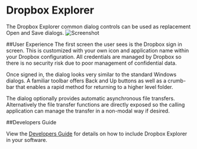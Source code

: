 # Dropbox Explorer
The Dropbox Explorer common dialog controls can be used as replacement Open and Save dialogs.
![Screenshot](https://raw.githubusercontent.com/adylock/DropboxExplorer/master/filelist.png)

##User Experience
The first screen the user sees is the Dropbox sign in screen. This is customized with your own icon and application name within your Dropbox configuration. All credentials are managed by Dropbox so there is no security risk due to poor management of confidential data.

Once signed in, the dialog looks very similar to the standard Windows dialogs. A familiar toolbar offers Back and Up buttons as well as a crumb-bar that enables a rapid method for returning to a higher level folder.

The dialog optionally provides automatic asynchronous file transfers. Alternatively the file transfer functions are directly exposed so the calling application can manage the transfer in a non-modal way if desired.

##Developers Guide

View the [Developers Guide](https://github.com/adylock/DropboxExplorer/wiki/Developers-Guide) for details on how to include Dropbox Explorer in your software.
